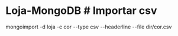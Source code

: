 # Loja-MongoDB # Importar csv
 mongoimport -d loja -c cor --type csv --headerline --file dir/cor.csv

